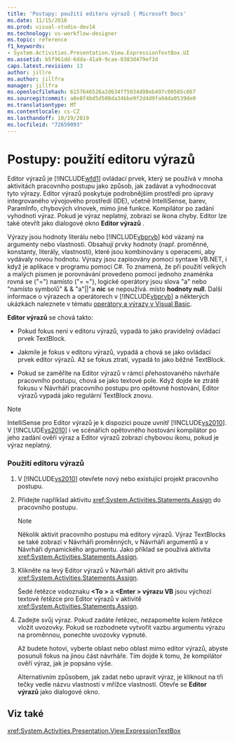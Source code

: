 ```yaml
---
title: 'Postupy: použití editoru výrazů | Microsoft Docs'
ms.date: 11/15/2016
ms.prod: visual-studio-dev14
ms.technology: vs-workflow-designer
ms.topic: reference
f1_keywords:
- System.Activities.Presentation.View.ExpressionTextBox.UI
ms.assetid: b5f961dd-6dda-41a9-9cae-0383d479ef3d
caps.latest.revision: 13
author: jillre
ms.author: jillfra
manager: jillfra
ms.openlocfilehash: 6157646526a2d634ff5034d98eb497c00585c067
ms.sourcegitcommit: a8e8f4bd5d508da34bbe9f2d4d9fa94da0539de0
ms.translationtype: MT
ms.contentlocale: cs-CZ
ms.lasthandoff: 10/19/2019
ms.locfileid: "72659093"
---
```

# <a name="how-to-use-the-expression-editor"></a>Postupy: použití editoru výrazů
Editor výrazů je [!INCLUDE[wfd1](../includes/wfd1-md.md)] ovládací prvek, který se používá v mnoha aktivitách pracovního postupu jako způsob, jak zadávat a vyhodnocovat tyto výrazy. Editor výrazů poskytuje podrobnějším prostředí pro úpravy integrovaného vývojového prostředí (IDE), včetně IntelliSense, barev, ParamInfo, chybových vlnovek, mimo jiné funkce. Kompilátor po zadání vyhodnotí výraz. Pokud je výraz neplatný, zobrazí se ikona chyby. Editor lze také otevřít jako dialogové okno **Editor výrazů** .

 Výrazy jsou hodnoty literálu nebo [!INCLUDE[vbprvb](../includes/vbprvb-md.md)] kód vázaný na argumenty nebo vlastnosti. Obsahují prvky hodnoty (např. proměnné, konstanty, literály, vlastnosti), které jsou kombinovány s operacemi, aby vydávaly novou hodnotu. Výrazy jsou zapisovány pomocí syntaxe VB.NET, i když je aplikace v programu pomocí C#. To znamená, že při použití velkých a malých písmen je porovnávání provedeno pomocí jednoho znaménka rovná se ("=") namísto ("= ="), logické operátory jsou slova "a" nebo "namísto symbolů" & & "a"&#124;&#124;"a **nic** se nepoužívá. místo **hodnoty null**. Další informace o výrazech a operátorech v [!INCLUDE[vbprvb](../includes/vbprvb-md.md)] a některých ukázkách naleznete v tématu [operátory a výrazy v Visual Basic](http://go.microsoft.com/fwlink/?LinkId=186818).

 **Editor výrazů** se chová takto:

- Pokud fokus není v editoru výrazů, vypadá to jako pravidelný ovládací prvek TextBlock.

- Jakmile je fokus v editoru výrazů, vypadá a chová se jako ovládací prvek editor výrazů. Až se fokus ztratí, vypadá to jako běžné TextBlock.

- Pokud se zaměříte na Editor výrazů v rámci přehostovaného návrháře pracovního postupu, chová se jako textové pole. Když dojde ke ztrátě fokusu v Návrháři pracovního postupu pro opětovné hostování, Editor výrazů vypadá jako regulární TextBlock znovu.

> [!NOTE]
> IntelliSense pro Editor výrazů je k dispozici pouze uvnitř [!INCLUDE[vs2010](../includes/vs2010-md.md)]. V [!INCLUDE[vs2010](../includes/vs2010-md.md)] i ve scénářích opětovného hostování kompilátor po jeho zadání ověří výraz a Editor výrazů zobrazí chybovou ikonu, pokud je výraz neplatný.

### <a name="using-the-expression-editor"></a>Použití editoru výrazů

1. V [!INCLUDE[vs2010](../includes/vs2010-md.md)] otevřete nový nebo existující projekt pracovního postupu.

2. Přidejte například aktivitu <xref:System.Activities.Statements.Assign> do pracovního postupu.

    > [!NOTE]
    > Několik aktivit pracovního postupu má editory výrazů. Výraz TextBlocks se také zobrazí v Návrháři proměnných, v Návrháři argumentů a v Návrháři dynamického argumentu. Jako příklad se používá aktivita <xref:System.Activities.Statements.Assign>.

3. Klikněte na levý Editor výrazů v Návrháři aktivit pro aktivitu <xref:System.Activities.Statements.Assign>.

     Šedé řetězce vodoznaku **\<To >** a **\<Enter > výrazu VB** jsou výchozí textové řetězce pro Editor výrazů v aktivitě <xref:System.Activities.Statements.Assign>.

4. Zadejte svůj výraz. Pokud zadáte řetězec, nezapomeňte kolem řetězce vložit uvozovky. Pokud se rozhodnete vytvořit vazbu argumentu výrazu na proměnnou, ponechte uvozovky vypnuté.

     Až budete hotovi, vyberte oblast nebo oblast mimo editor výrazů, abyste posunuli fokus na jinou část návrháře. Tím dojde k tomu, že kompilátor ověří výraz, jak je popsáno výše.

     Alternativním způsobem, jak zadat nebo upravit výraz, je kliknout na tři tečky vedle názvu vlastnosti v mřížce vlastností. Otevře se **Editor výrazů** jako dialogové okno.

## <a name="see-also"></a>Viz také
 <xref:System.Activities.Presentation.View.ExpressionTextBox>